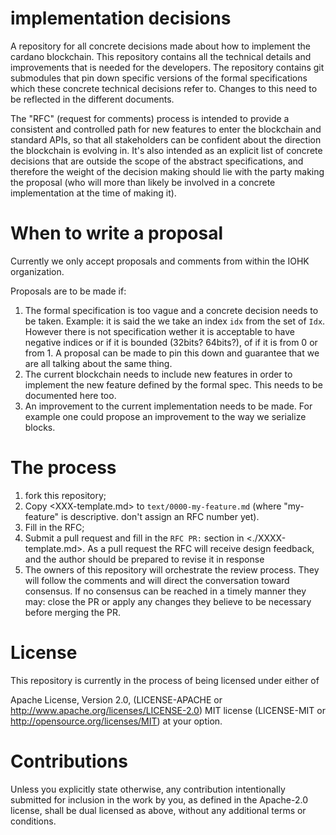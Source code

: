 # implementation decisions

A repository for all concrete decisions made about how to implement the cardano
blockchain. This repository contains all the technical details and improvements
that is needed for the developers. The repository contains git submodules that
pin down specific versions of the formal specifications which these concrete
technical decisions refer to. Changes to this need to be reflected in the
different documents.

The "RFC" (request for comments) process is intended to provide a consistent and
controlled path for new features to enter the blockchain and standard APIs, so
that all stakeholders can be confident about the direction the blockchain is
evolving in. It's also intended as an explicit list of concrete decisions that
are outside the scope of the abstract specifications, and therefore the weight
of the decision making should lie with the party making the proposal (who will
more than likely be involved in a concrete implementation at the time of making
it).

# When to write a proposal

Currently we only accept proposals and comments from within the IOHK
organization.

Proposals are to be made if:

1. The formal specification is too vague and a concrete decision needs to be
   taken. Example: it is said the we take an index `idx` from the set of `Idx`.
   However there is not specification wether it is acceptable to have negative
   indices or if it is bounded (32bits? 64bits?), of if it is from 0 or from 1.
   A proposal can be made to pin this down and guarantee that we are all talking
   about the same thing.
2. The current blockchain needs to include new features in order to implement the
   new feature defined by the formal spec. This needs to be documented here too.
3. An improvement to the current implementation needs to be made. For example
   one could propose an improvement to the way we serialize blocks.

# The process

1. fork this repository;
2. Copy <XXX-template.md> to `text/0000-my-feature.md` (where "my-feature" is
   descriptive. don't assign an RFC number yet).
3. Fill in the RFC;
4. Submit a pull request and fill in the `RFC PR:` section in
   <./XXXX-template.md>. As a pull request the RFC will receive design feedback,
   and the author should be prepared to revise it in response
5. The owners of this repository will orchestrate the review process. They will
   follow the comments and will direct the conversation toward consensus. If no
   consensus can be reached in a timely manner they may: close the PR or apply
   any changes they believe to be necessary before merging the PR.

# License

This repository is currently in the process of being licensed under either of

Apache License, Version 2.0, (LICENSE-APACHE or http://www.apache.org/licenses/LICENSE-2.0)
MIT license (LICENSE-MIT or http://opensource.org/licenses/MIT)
at your option.

# Contributions

Unless you explicitly state otherwise, any contribution intentionally submitted for inclusion in the work by you, as defined in the Apache-2.0 license, shall be dual licensed as above, without any additional terms or conditions.
